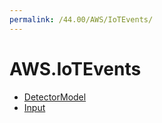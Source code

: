 ```yaml
---
permalink: /44.00/AWS/IoTEvents/
---
```


# AWS.IoTEvents



* [DetectorModel](DetectorModel.md)
* [Input](Input.md)